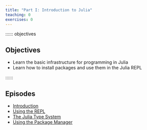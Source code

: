 ```yaml
---
title: "Part I: Introduction to Julia"
teaching: 0
exercises: 0
---
```


:::::: objectives

## Objectives

- Learn the basic infrastructure for programming in Julia
- Learn how to install packages and use them in the Julia REPL

::::::

## Episodes

- [Introduction](01_01_Introduction.md)
- [Using the REPL](01_02_Using_the_REPL.md)
- [The Julia Type System](01_03_Julia_type_system.md)
- [Using the Package Manager](01_04_Using_the_package_manager.md)
